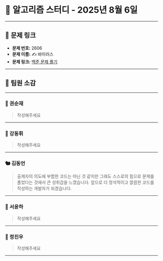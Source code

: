 # 📘 알고리즘 스터디 - 2025년 8월 6일

---

## 🔗 문제 링크

- **문제 번호:** 2606
- **문제 이름:** ✍️ 바이러스
- **문제 링크:** [백준 문제 풀기](https://www.acmicpc.net/problem/2606)

---

## 💬 팀원 소감

---

### 🐥 권순재

> 작성해주세요

---

### 🐰 강동휘

> 작성해주세요
---

### 🐿️ 김동언

> 출제자의 의도에 부합한 코드는 아닌 것 같지만 그래도 스스로의 힘으로 문제를 풀었다는 것에서 큰 성취감을 느꼈습니다. 앞으로 더 정석적이고 깔끔한 코드를 작성하는 개발자가 되겠습니다.

---

### 🦊 서윤하

> 작성해주세요

---

### 🐳 정진우

> 작성해주세요

---

